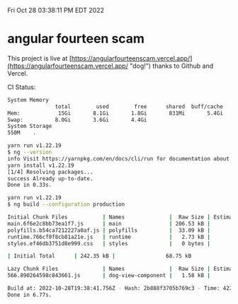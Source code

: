 Fri Oct 28 03:38:11 PM EDT 2022

# angular fourteen scam


This project is live at [https://angularfourteenscam.vercel.app/](https://angularfourteenscam.vercel.app/ "dog!") thanks to Github and Vercel.

CI Status: 

```bash
System Memory
               total        used        free      shared  buff/cache   available
Mem:            15Gi       8.1Gi       1.8Gi       831Mi       5.4Gi       6.0Gi
Swap:          8.0Gi       3.6Gi       4.4Gi
System Storage
550M	.
```
```bash
yarn run v1.22.19
$ ng --version
info Visit https://yarnpkg.com/en/docs/cli/run for documentation about this command.
yarn install v1.22.19
[1/4] Resolving packages...
success Already up-to-date.
Done in 0.33s.
```
```bash
yarn run v1.22.19
$ ng build --configuration production

Initial Chunk Files           | Names              |  Raw Size | Estimated Transfer Size
main.6f6e2c8bb73ea1f7.js      | main               | 206.53 kB |                56.82 kB
polyfills.b54ca7212227a0af.js | polyfills          |  33.09 kB |                10.65 kB
runtime.766cf0f8cb81a21e.js   | runtime            |   2.73 kB |                 1.27 kB
styles.ef46db3751d8e999.css   | styles             |   0 bytes |                       -

| Initial Total      | 242.35 kB |                68.75 kB

Lazy Chunk Files              | Names              |  Raw Size | Estimated Transfer Size
566.890264598c843661.js       | dog-view-component |   1.58 kB |               792 bytes

Build at: 2022-10-28T19:38:41.756Z - Hash: 2b888f3705b769c3 - Time: 4224ms
Done in 6.77s.
```
